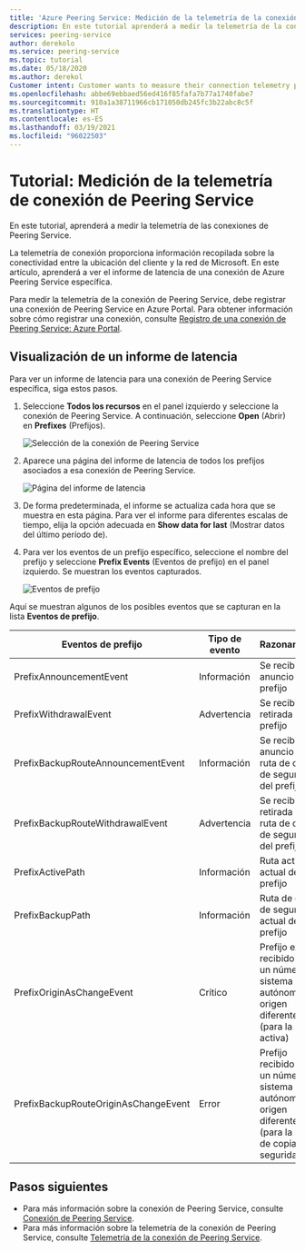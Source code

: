 ```yaml
---
title: 'Azure Peering Service: Medición de la telemetría de la conexión '
description: En este tutorial aprenderá a medir la telemetría de la conexión.
services: peering-service
author: derekolo
ms.service: peering-service
ms.topic: tutorial
ms.date: 05/18/2020
ms.author: derekol
Customer intent: Customer wants to measure their connection telemetry per prefix to Microsoft services with Azure Peering Service.
ms.openlocfilehash: abbe69ebbaed56ed416f85fafa7b77a1740fabe7
ms.sourcegitcommit: 910a1a38711966cb171050db245fc3b22abc8c5f
ms.translationtype: HT
ms.contentlocale: es-ES
ms.lasthandoff: 03/19/2021
ms.locfileid: "96022503"
---
```

# <a name="tutorial-measure-peering-service-connection-telemetry"></a>Tutorial: Medición de la telemetría de conexión de Peering Service

 En este tutorial, aprenderá a medir la telemetría de las conexiones de Peering Service.
 
 La telemetría de conexión proporciona información recopilada sobre la conectividad entre la ubicación del cliente y la red de Microsoft. En este artículo, aprenderá a ver el informe de latencia de una conexión de Azure Peering Service específica. 

Para medir la telemetría de la conexión de Peering Service, debe registrar una conexión de Peering Service en Azure Portal. Para obtener información sobre cómo registrar una conexión, consulte [Registro de una conexión de Peering Service: Azure Portal](azure-portal.md).


## <a name="view-a-latency-report"></a>Visualización de un informe de latencia

Para ver un informe de latencia para una conexión de Peering Service específica, siga estos pasos.

1. Seleccione **Todos los recursos** en el panel izquierdo y seleccione la conexión de Peering Service. A continuación, seleccione **Open** (Abrir) en **Prefixes** (Prefijos). 

   ![Selección de la conexión de Peering Service](./media/peering-service-measure/peering-service-measure-menu.png)

2. Aparece una página del informe de latencia de todos los prefijos asociados a esa conexión de Peering Service. 

      ![Página del informe de latencia](./media/peering-service-measure/peering-service-latency-report.png)

3. De forma predeterminada, el informe se actualiza cada hora que se muestra en esta página. Para ver el informe para diferentes escalas de tiempo, elija la opción adecuada en **Show data for last** (Mostrar datos del último período de). 

4. Para ver los eventos de un prefijo específico, seleccione el nombre del prefijo y seleccione **Prefix Events** (Eventos de prefijo) en el panel izquierdo. Se muestran los eventos capturados.


   ![Eventos de prefijo](./media/peering-service-measure/peering-service-prefix-event.png)

 Aquí se muestran algunos de los posibles eventos que se capturan en la lista **Eventos de prefijo**.

| **Eventos de prefijo** | **Tipo de evento**|**Razonamiento**|
|-----------|---------|---------|
| PrefixAnnouncementEvent |Información|Se recibió el anuncio del prefijo|
| PrefixWithdrawalEvent|Advertencia| Se recibió la retirada del prefijo |
| PrefixBackupRouteAnnouncementEvent |Información|Se recibió el anuncio de la ruta de copia de seguridad del prefijo |
| PrefixBackupRouteWithdrawalEvent|Advertencia|Se recibió la retirada de la ruta de copia de seguridad del prefijo |
| PrefixActivePath |Información| Ruta activa actual del prefijo   |
| PrefixBackupPath | Información|Ruta de copia de seguridad actual del prefijo   |
| PrefixOriginAsChangeEvent|Crítico| Prefijo exacto recibido con un número de sistema autónomo de origen diferente (para la ruta activa)| 
| PrefixBackupRouteOriginAsChangeEvent  | Error|Prefijo recibido con un número de sistema autónomo de origen diferente (para la ruta de copia de seguridad)  |

## <a name="next-steps"></a>Pasos siguientes

- Para más información sobre la conexión de Peering Service, consulte [Conexión de Peering Service](connection.md).
- Para más información sobre la telemetría de la conexión de Peering Service, consulte [Telemetría de la conexión de Peering Service](connection-telemetry.md).